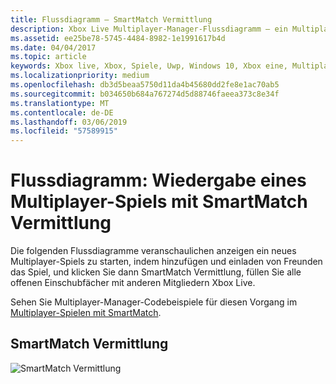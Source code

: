 ```yaml
---
title: Flussdiagramm – SmartMatch Vermittlung
description: Xbox Live Multiplayer-Manager-Flussdiagramm – ein Multiplayer-Spiel mithilfe von SmartMatch Vermittlung.
ms.assetid: ee25be78-5745-4484-8982-1e1991617b4d
ms.date: 04/04/2017
ms.topic: article
keywords: Xbox live, Xbox, Spiele, Uwp, Windows 10, Xbox eine, Multiplayer-Manager, Flussdiagramm
ms.localizationpriority: medium
ms.openlocfilehash: db3d5beaa5750d11da4b45680dd2fe8e1ac70ab5
ms.sourcegitcommit: b034650b684a767274d5d88746faeea373c8e34f
ms.translationtype: MT
ms.contentlocale: de-DE
ms.lasthandoff: 03/06/2019
ms.locfileid: "57589915"
---
```

# <a name="flowchart---play-a-multiplayer-game-by-using-smartmatch-matchmaking"></a>Flussdiagramm: Wiedergabe eines Multiplayer-Spiels mit SmartMatch Vermittlung

Die folgenden Flussdiagramme veranschaulichen anzeigen ein neues Multiplayer-Spiels zu starten, indem hinzufügen und einladen von Freunden das Spiel, und klicken Sie dann SmartMatch Vermittlung, füllen Sie alle offenen Einschubfächer mit anderen Mitgliedern Xbox Live.

Sehen Sie Multiplayer-Manager-Codebeispiele für diesen Vorgang im [Multiplayer-Spielen mit SmartMatch](../play-multiplayer-with-matchmaking.md).

## <a name="smartmatch-matchmaking"></a>SmartMatch Vermittlung

![SmartMatch Vermittlung](../../../images/multiplayer/mpm-smartmatch-matchmaking.png)
